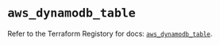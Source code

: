 # `aws_dynamodb_table`

Refer to the Terraform Registory for docs: [`aws_dynamodb_table`](https://registry.terraform.io/providers/hashicorp/aws/5.16.0/docs/resources/dynamodb_table).
